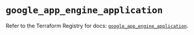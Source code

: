 # `google_app_engine_application`

Refer to the Terraform Registry for docs: [`google_app_engine_application`](https://registry.terraform.io/providers/hashicorp/google/6.47.0/docs/resources/app_engine_application).
